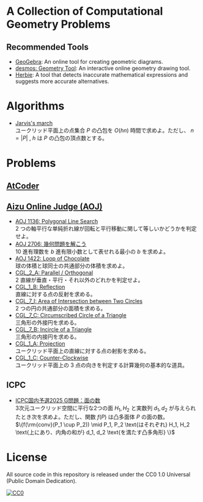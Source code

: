 # A Collection of Computational Geometry Problems

## Recommended Tools
- [GeoGebra](https://www.geogebra.org/calculator): An online tool for creating geometric diagrams.
- [desmos: Geometry Tool](https://www.desmos.com/geometry): An interactive online geometry drawing tool.
- [Herbie](https://herbie.uwplse.org/): A tool that detects inaccurate mathematical expressions and suggests more accurate alternatives.

<!-- 
## Memo
- [Floating-point number](docs/memo/floating_point_number.md)  
   浮動小数点数型に関するメモ 
-->


# Algorithms
- [Jarvis's march](docs/algorithms/jarvis_march_convex_hull.md)  
   ユークリッド平面上の点集合 $P$ の凸包を $O(h n)$ 時間で求めよ。ただし、 $n = |P|$ , $h$ は $P$ の凸包の頂点数とする。


# Problems
## [AtCoder](https://atcoder.jp/)

## [Aizu Online Judge (AOJ)](https://onlinejudge.u-aizu.ac.jp/home)
- [AOJ 1136: Polygonal Line Search](docs/aoj/1136.md)  
   2 つの軸平行な単純折れ線が回転と平行移動に関して等しいかどうかを判定せよ。
- [AOJ 2706: 幾何問題を解こう](docs/aoj/2706.md)  
   10 進有理数を $b$ 進有限小数として表せれる最小の $b$ を求めよ。
- [AOJ 1422: Loop of Chocolate](docs/aoj/1422.md)  
   球の体積と球同士の共通部分の体積を求めよ。
- [CGL_2_A: Parallel / Orthogonal](docs/aoj/CGL_2_A.md)  
   2 直線が垂直・平行・それ以外のどれかを判定せよ。
- [CGL_1_B: Reflection](docs/aoj/CGL_1_B.md)  
   直線に対する点の反射を求める。
- [CGL_7_I: Area of Intersection between Two Circles](docs/aoj/CGL_7_I.md)  
   2 つの円の共通部分の面積を求める。
- [CGL_7_C: Circumscribed Circle of a Triangle](docs/aoj/CGL_7_C.md)  
   三角形の外接円を求める。
- [CGL_7_B: Incircle of a Triangle](docs/aoj/CGL_7_B.md)  
   三角形の内接円を求める。
- [CGL_1_A: Projection](docs/aoj/CGL_1_A.md)  
   ユークリッド平面上の直線に対する点の射影を求める。
- [CGL_1_C: Counter-Clockwise](docs/aoj/CGL_1_C.md)  
   ユークリッド平面上の 3 点の向きを判定する計算幾何の基本的な道具。

## ICPC
- [ICPC国内予選2025 G問題：面の数](docs/icpc/icpc_japan_domestic_2025_g.md)  
   3次元ユークリッド空間に平行な2つの面 $H_1, H_2$ と実数列 $d_1, d_2$ が与えられたとき次を求めよ。ただし、関数 $f(P)$ は凸多面体 $P$ の面の数。  
   $\{f(\rm{conv}(P_1 \cup P_2)) \mid P_1, P_2 \text{はそれぞれ} H_1, H_2 \text{上にあり、内角の和が} d_1, d_2 \text{を満たす凸多角形} \}$

# License
All source code in this repository is released under the CC0 1.0 Universal (Public Domain Dedication).

[![CC0](https://i.creativecommons.org/p/zero/1.0/88x31.png "CC0")](https://creativecommons.org/publicdomain/zero/1.0/deed.ja)
